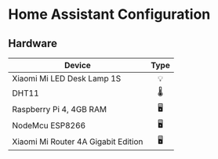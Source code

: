 # Home Assistant Configuration

## Hardware

| Device      | Type           | 
| ------------- |:-------------:|
| Xiaomi Mi LED Desk Lamp 1S | 💡  | 
| DHT11 | 🌡 | 
| Raspberry Pi 4, 4GB RAM | 🖥 | 
| NodeMcu ESP8266 | 🖥 | 
| Xiaomi Mi Router 4A Gigabit Edition | 🖥 | 



